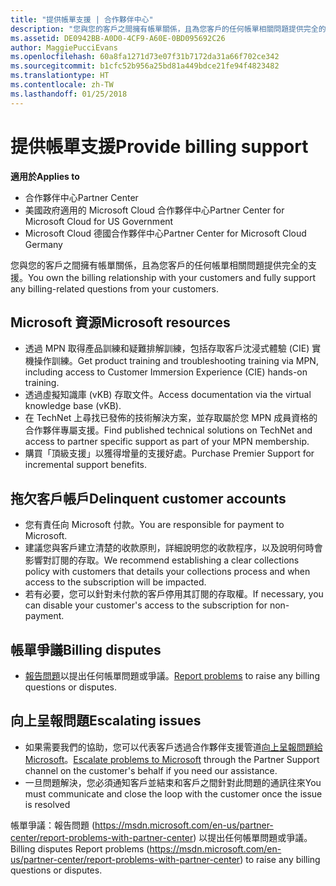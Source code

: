 ```yaml
---
title: "提供帳單支援 | 合作夥伴中心"
description: "您與您的客戶之間擁有帳單關係，且為您客戶的任何帳單相關問題提供完全的支援。"
ms.assetid: DE0942BB-A0D0-4CF9-A60E-0BD095692C26
author: MaggiePucciEvans
ms.openlocfilehash: 60a8fa1271d73e07f31b7172da31a66f702ce342
ms.sourcegitcommit: b1cfc52b956a25bd81a449bdce21fe94f4823482
ms.translationtype: HT
ms.contentlocale: zh-TW
ms.lasthandoff: 01/25/2018
---
```

# <a name="provide-billing-support"></a><span data-ttu-id="dc929-103">提供帳單支援</span><span class="sxs-lookup"><span data-stu-id="dc929-103">Provide billing support</span></span>

**<span data-ttu-id="dc929-104">適用於</span><span class="sxs-lookup"><span data-stu-id="dc929-104">Applies to</span></span>**

-  <span data-ttu-id="dc929-105">合作夥伴中心</span><span class="sxs-lookup"><span data-stu-id="dc929-105">Partner Center</span></span>
-  <span data-ttu-id="dc929-106">美國政府適用的 Microsoft Cloud 合作夥伴中心</span><span class="sxs-lookup"><span data-stu-id="dc929-106">Partner Center for Microsoft Cloud for US Government</span></span>
-  <span data-ttu-id="dc929-107">Microsoft Cloud 德國合作夥伴中心</span><span class="sxs-lookup"><span data-stu-id="dc929-107">Partner Center for Microsoft Cloud Germany</span></span>

<span data-ttu-id="dc929-108">您與您的客戶之間擁有帳單關係，且為您客戶的任何帳單相關問題提供完全的支援。</span><span class="sxs-lookup"><span data-stu-id="dc929-108">You own the billing relationship with your customers and fully support any billing-related questions from your customers.</span></span>

## <a href="" id="microsoftresources"></a><span data-ttu-id="dc929-109">Microsoft 資源</span><span class="sxs-lookup"><span data-stu-id="dc929-109">Microsoft resources</span></span>


-   <span data-ttu-id="dc929-110">透過 MPN 取得產品訓練和疑難排解訓練，包括存取客戶沈浸式體驗 (CIE) 實機操作訓練。</span><span class="sxs-lookup"><span data-stu-id="dc929-110">Get product training and troubleshooting training via MPN, including access to Customer Immersion Experience (CIE) hands-on training.</span></span>
-   <span data-ttu-id="dc929-111">透過虛擬知識庫 (vKB) 存取文件。</span><span class="sxs-lookup"><span data-stu-id="dc929-111">Access documentation via the virtual knowledge base (vKB).</span></span>
-   <span data-ttu-id="dc929-112">在 TechNet 上尋找已發佈的技術解決方案，並存取屬於您 MPN 成員資格的合作夥伴專屬支援。</span><span class="sxs-lookup"><span data-stu-id="dc929-112">Find published technical solutions on TechNet and access to partner specific support as part of your MPN membership.</span></span>
-   <span data-ttu-id="dc929-113">購買「頂級支援」以獲得增量的支援好處。</span><span class="sxs-lookup"><span data-stu-id="dc929-113">Purchase Premier Support for incremental support benefits.</span></span>

## <a href="" id="delinquentcustomeraccounts"></a><span data-ttu-id="dc929-114">拖欠客戶帳戶</span><span class="sxs-lookup"><span data-stu-id="dc929-114">Delinquent customer accounts</span></span>


-   <span data-ttu-id="dc929-115">您有責任向 Microsoft 付款。</span><span class="sxs-lookup"><span data-stu-id="dc929-115">You are responsible for payment to Microsoft.</span></span>
-   <span data-ttu-id="dc929-116">建議您與客戶建立清楚的收款原則，詳細說明您的收款程序，以及說明何時會影響對訂閱的存取。</span><span class="sxs-lookup"><span data-stu-id="dc929-116">We recommend establishing a clear collections policy with customers that details your collections process and when access to the subscription will be impacted.</span></span>
-   <span data-ttu-id="dc929-117">若有必要，您可以針對未付款的客戶停用其訂閱的存取權。</span><span class="sxs-lookup"><span data-stu-id="dc929-117">If necessary, you can disable your customer's access to the subscription for non-payment.</span></span>

## <a href="" id="billingdisputes"></a><span data-ttu-id="dc929-118">帳單爭議</span><span class="sxs-lookup"><span data-stu-id="dc929-118">Billing disputes</span></span>


-   <span data-ttu-id="dc929-119">[報告問題](report-problems-with-partner-center.md)以提出任何帳單問題或爭議。</span><span class="sxs-lookup"><span data-stu-id="dc929-119">[Report problems](report-problems-with-partner-center.md) to raise any billing questions or disputes.</span></span>

## <a href="" id="escalatingissues"></a><span data-ttu-id="dc929-120">向上呈報問題</span><span class="sxs-lookup"><span data-stu-id="dc929-120">Escalating issues</span></span>


-   <span data-ttu-id="dc929-121">如果需要我們的協助，您可以代表客戶透過合作夥伴支援管道[向上呈報問題給 Microsoft](escalate-problems-to-microsoft.md)。</span><span class="sxs-lookup"><span data-stu-id="dc929-121">[Escalate problems to Microsoft](escalate-problems-to-microsoft.md) through the Partner Support channel on the customer's behalf if you need our assistance.</span></span>
-   <span data-ttu-id="dc929-122">一旦問題解決，您必須通知客戶並結束和客戶之間針對此問題的通訊往來</span><span class="sxs-lookup"><span data-stu-id="dc929-122">You must communicate and close the loop with the customer once the issue is resolved</span></span> 

 
<span data-ttu-id="dc929-123">帳單爭議：報告問題 (https://msdn.microsoft.com/en-us/partner-center/report-problems-with-partner-center) 以提出任何帳單問題或爭議。</span><span class="sxs-lookup"><span data-stu-id="dc929-123">Billing disputes Report problems (https://msdn.microsoft.com/en-us/partner-center/report-problems-with-partner-center) to raise any billing questions or disputes.</span></span>


